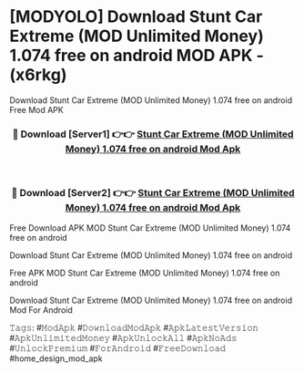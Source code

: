 # [MODYOLO] Download Stunt Car Extreme (MOD Unlimited Money) 1.074 free on android MOD APK - (x6rkg)
Download Stunt Car Extreme (MOD Unlimited Money) 1.074 free on android Free Mod APK

<div align="center">
<h3>🔴 Download [Server1] 👉👉 <a href="https://apk-comot.site?title=Stunt_Car_Extreme_(MOD_Unlimited_Money)_1.074_free_on_android">Stunt Car Extreme (MOD Unlimited Money) 1.074 free on android Mod Apk</a></h3><br>

<h3>🔴 Download [Server2] 👉👉 <a href="https://apk-comot.site?title=Stunt_Car_Extreme_(MOD_Unlimited_Money)_1.074_free_on_android">Stunt Car Extreme (MOD Unlimited Money) 1.074 free on android Mod Apk</a></h3>
</div>


Free Download APK MOD Stunt Car Extreme (MOD Unlimited Money) 1.074 free on android

Download Stunt Car Extreme (MOD Unlimited Money) 1.074 free on android 

Free APK MOD Stunt Car Extreme (MOD Unlimited Money) 1.074 free on android 

Download Stunt Car Extreme (MOD Unlimited Money) 1.074 free on android Mod For Android

𝚃𝚊𝚐𝚜: #𝙼𝚘𝚍𝙰𝚙𝚔 #𝙳𝚘𝚠𝚗𝚕𝚘𝚊𝚍𝙼𝚘𝚍𝙰𝚙𝚔 #𝙰𝚙𝚔𝙻𝚊𝚝𝚎𝚜𝚝𝚅𝚎𝚛𝚜𝚒𝚘𝚗 #𝙰𝚙𝚔𝚄𝚗𝚕𝚒𝚖𝚒𝚝𝚎𝚍𝙼𝚘𝚗𝚎𝚢 #𝙰𝚙𝚔𝚄𝚗𝚕𝚘𝚌𝚔𝙰𝚕𝚕 #𝙰𝚙𝚔𝙽𝚘𝙰𝚍𝚜 #𝚄𝚗𝚕𝚘𝚌𝚔𝙿𝚛𝚎𝚖𝚒𝚞𝚖 #𝙵𝚘𝚛𝙰𝚗𝚍𝚛𝚘𝚒𝚍 #𝙵𝚛𝚎𝚎𝙳𝚘𝚠𝚗𝚕𝚘𝚊𝚍 #home_design_mod_apk